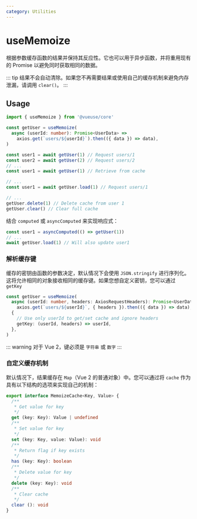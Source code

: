```yaml
---
category: Utilities
---
```


# useMemoize

根据参数缓存函数的结果并保持其反应性。它也可以用于异步函数，并将重用现有的 Promise 以避免同时获取相同的数据。

::: tip
结果不会自动清除。如果您不再需要结果或使用自己的缓存机制来避免内存泄漏，请调用 `clear()`。
:::

## Usage

```ts
import { useMemoize } from '@vueuse/core'

const getUser = useMemoize(
  async (userId: number): Promise<UserData> =>
    axios.get(`users/${userId}`).then(({ data }) => data),
)

const user1 = await getUser(1) // Request users/1
const user2 = await getUser(2) // Request users/2
// ...
const user1 = await getUser(1) // Retrieve from cache

// ...
const user1 = await getUser.load(1) // Request users/1

// ...
getUser.delete(1) // Delete cache from user 1
getUser.clear() // Clear full cache
```

结合 `computed` 或 `asyncComputed` 来实现响应式：

```ts
const user1 = asyncComputed(() => getUser(1))
// ...
await getUser.load(1) // Will also update user1
```

### 解析缓存键

缓存的密钥由函数的参数决定，默认情况下会使用 `JSON.stringify` 进行序列化。这将允许相同的对象接收相同的缓存键。如果您想自定义密钥，您可以通过 `getKey`

```ts
const getUser = useMemoize(
  async (userId: number, headers: AxiosRequestHeaders): Promise<UserData> =>
    axios.get(`users/${userId}`, { headers }).then(({ data }) => data),
  {
    // Use only userId to get/set cache and ignore headers
    getKey: (userId, headers) => userId,
  },
)
```

::: warning
对于 Vue 2，键必须是 `字符串` 或 `数字`
:::

### 自定义缓存机制
默认情况下，结果缓存在 `Map`（Vue 2 的普通对象）中。您可以通过将 `cache` 作为具有以下结构的选项来实现自己的机制：
```ts
export interface MemoizeCache<Key, Value> {
  /**
   * Get value for key
   */
  get (key: Key): Value | undefined
  /**
   * Set value for key
   */
  set (key: Key, value: Value): void
  /**
   * Return flag if key exists
   */
  has (key: Key): boolean
  /**
   * Delete value for key
   */
  delete (key: Key): void
  /**
   * Clear cache
   */
  clear (): void
}
```
